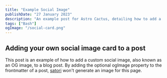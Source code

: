 ```yaml
---
title: "Example Social Image"
publishDate: "27 January 2023"
description: "An example post for Astro Cactus, detailing how to add a custom social image card in the frontmatter"
tags: ["Bash"]
ogImage: "/social-card.png"
---
```


## Adding your own social image card to a post

This post is an example of how to add a custom social image, also known as an OG image, to a blog post.
By adding the optional ogImage property to the frontmatter of a post, [satori](https://github.com/vercel/satori) won't generate an image for this page.
